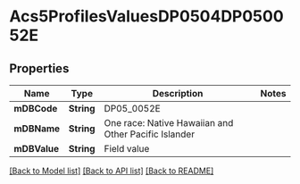 # Acs5ProfilesValuesDP0504DP050052E

## Properties
Name | Type | Description | Notes
------------ | ------------- | ------------- | -------------
**mDBCode** | **String** | DP05_0052E | 
**mDBName** | **String** | One race: Native Hawaiian and Other Pacific Islander | 
**mDBValue** | **String** | Field value | 

[[Back to Model list]](../README.md#documentation-for-models) [[Back to API list]](../README.md#documentation-for-api-endpoints) [[Back to README]](../README.md)


